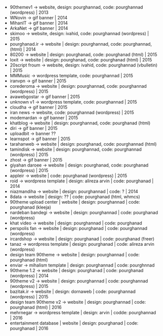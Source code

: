 - 90themev1 -> website, design: pourghannad, code: pourghannad (wordpress) | 2013
- WNovin -> gif banner | 2014
- MihanIT -> gif banner | 2014
- ArkaNet -> gif banner | 2014
- skimoo -> website, design: ivahid, code: pourghannad (wordpress) | 2015
- pourghanad.ir -> website | design: pourghannad, code: pourghannad, (html) | 2014
- 80200 -> website | design: pourghanad, code: pourghanad (html) | 2015
- loxit -> website | design: pourghanad, code: pourghanad (html) | 2015
- 20script froum -> website, design: ivahid, code: pourghannad (vbulletin) | 2015
- MMMusic -> wordpress template, code: pourghannad | 2015
- iranvpn -> gif banner | 2015
- corederoma -> website | design: pourghannad, code: pourghannad (wordpress) | 2015
- avawebgostar -> gif banner | 2015
- unknown v1 -> wordpress template, code: pourghannad | 2015
- cloudha -> gif banner | 2015
- iran news -> website, code: pourghannad (wordpress) | 2015
- modemardan -> gif banner | 2015
- khatblog -> website | design: pourghannad, code: pourghanad (html)
- diri -> gif banner | 2015
- uploadbit -> banner ??
- learnspot -> gif banner | 2015
- tarahanweb -> website | design: pourghanad, code: pourghannad (html)
- tamindisk -> website | design: pourghannad, code: pourghannad (wordpress) | 2015
- zhost -> gif banner | 2015
- giyahan daroee -> website | design: pourghanad, code: pourghanad (wordpress) | 2015
- appleir -> website | code: pourghanad (wordpress) | 2015
- roid -> wordpress template |  design: alireza arvin | code: pourghanad | 2014
- niazmandiha -> website | design: pourghannad | code: ? | 2014
- 8data -> website | design: ?? | code: pourghanad (html, whmcs)
- 90theme upload center | website | design: pourghannad | code: pourghanad (kleeja)
- nardeban bandegi -> website | design: pourghannad | code: pourghanad (wordpress)
- khat video ->  website | design: pourghannad | code: pourghanad 
- perspolis fan -> website | design: pourghanad | code: pourghannad (wordpress)
- ircardshop -> website | design: pourghanad | code: pourghanad (freer)
- tanaz -> wordpress template | design: pourghanad | code: alireza arvin (wordpress)
- design team 90theme -> website | design: pourghannad | code: pourghanad (html)
- enviar -> mihalism template | design: pourghannad | code: pourghnnad 
- 90theme 1.2 -> website | design: pourghanad | code: pourghanad (wordpress) | 2014
- 90theme v2 -> website | design: pourghannad | code: pourghannad (wordpress) | 2015
- bazitak.ir -> website | design: dornaweb | code: pourghannad (wordpress) | 2015
- design team 90theme v2 -> website | design: pourghannad | code: pourghanad (html) | 2016
- mehrnegar -> wordpress template | design: arvin | codde: pourghannad | 2016
- entertainment database | website | design: pourghanad | code: pourghanad | 2016